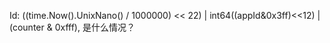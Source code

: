 Id:   ((time.Now().UnixNano() / 1000000) << 22) | int64((appId&0x3ff)<<12) | (counter & 0xfff),
是什么情况？